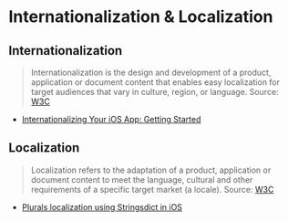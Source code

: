 # Internationalization & Localization

## Internationalization
> Internationalization is the design and development of a product, application or document content that enables easy localization for target audiences that vary in culture, region, or language.
> Source: [W3C](https://www.w3.org/International/questions/qa-i18n)

- [Internationalizing Your iOS App: Getting Started](https://www.raywenderlich.com/180356/ios-internationalization)

## Localization
> Localization refers to the adaptation of a product, application or document content to meet the language, cultural and other requirements of a specific target market (a locale).
> Source: [W3C](https://www.w3.org/International/questions/qa-i18n)

- [Plurals localization using Stringsdict in iOS](https://medium.com/@vitaliikuznetsov/plurals-localization-using-stringsdict-in-ios-a910aab8c28c)
